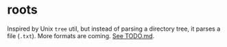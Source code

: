 # roots

Inspired by Unix `tree` util, but instead of parsing a directory tree, it parses a file (`.txt`). More formats are coming. [See TODO.md](/TODO.md).
